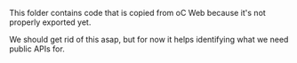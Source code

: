 This folder contains code that is copied from oC Web because it's not properly exported yet.

We should get rid of this asap, but for now it helps identifying what we need public APIs for.
